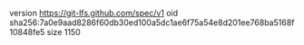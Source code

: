 version https://git-lfs.github.com/spec/v1
oid sha256:7a0e9aad8286f60db30ed100a5dc1ae6f75a54e8d201ee768ba5168f10848fe5
size 1150
